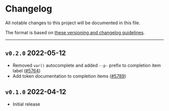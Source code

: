 # Changelog

All notable changes to this project will be documented in this file.

The format is based on [these versioning and changelog guidelines](/documentation/Versioning%20and%20changelog.md).

---

## `v0.2.0` 2022-05-12

- Removed `var()` autocomplete and added `--p-` prefix to completion item label ([#5764](https://github.com/Shopify/polaris/pull/5764))
- Add token documentation to completion items ([#5789](https://github.com/Shopify/polaris/pull/5789))

## `v0.1.0` 2022-04-12

- Initial release

